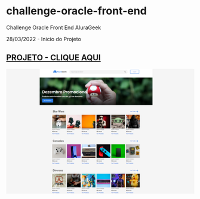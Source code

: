 # challenge-oracle-front-end
Challenge Oracle Front End AluraGeek

28/03/2022 - Inicio do Projeto

## [PROJETO - CLIQUE AQUI](https://marceloicampos.github.io/challenge-oracle-front-end-alurageek/)

![](https://raw.githubusercontent.com/marceloicampos/challenge-oracle-front-end-alurageek/main/images/alurageek.png)
